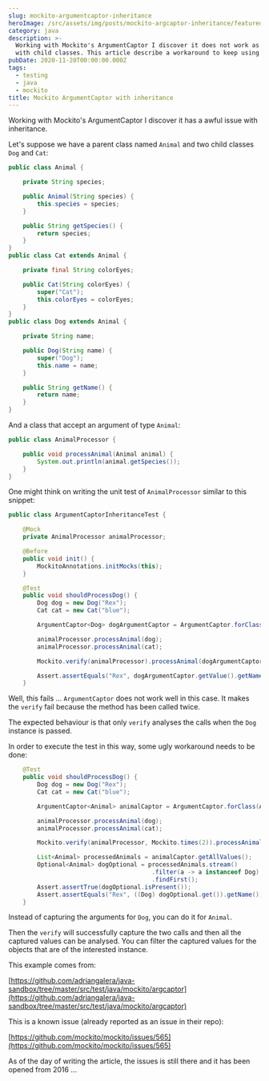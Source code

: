 ```yaml
---
slug: mockito-argumentcaptor-inheritance
heroImage: /src/assets/img/posts/mockito-argcaptor-inheritance/featured.jpg
category: java
description: >-
  Working with Mockito's ArgumentCaptor I discover it does not work as expected
  with child classes. This article describe a workaround to keep using it.
pubDate: 2020-11-20T00:00:00.000Z
tags:
  - testing
  - java
  - mockito
title: Mockito ArgumentCaptor with inheritance
---
```


Working with Mockito's ArgumentCaptor I discover it has a awful issue with inheritance.

Let's suppose we have a parent class named `Animal` and two child classes `Dog` and `Cat`:

```java
public class Animal {

    private String species;

    public Animal(String species) {
        this.species = species;
    }

    public String getSpecies() {
        return species;
    }
}
public class Cat extends Animal {

    private final String colorEyes;

    public Cat(String colorEyes) {
        super("Cat");
        this.colorEyes = colorEyes;
    }
}
public class Dog extends Animal {

    private String name;

    public Dog(String name) {
        super("Dog");
        this.name = name;
    }

    public String getName() {
        return name;
    }
}
```

And a class that accept an argument of type `Animal`:

```java
public class AnimalProcessor {

    public void processAnimal(Animal animal) {
        System.out.println(animal.getSpecies());
    }
}
```

One might think on writing the unit test of `AnimalProcessor` similar to this snippet:

```java
public class ArgumentCaptorInheritanceTest {

    @Mock
    private AnimalProcessor animalProcessor;

    @Before
    public void init() {
        MockitoAnnotations.initMocks(this);
    }

    @Test
    public void shouldProcessDog() {
        Dog dog = new Dog("Rex");
        Cat cat = new Cat("blue");

        ArgumentCaptor<Dog> dogArgumentCaptor = ArgumentCaptor.forClass(Dog.class);

        animalProcessor.processAnimal(dog);
        animalProcessor.processAnimal(cat);

        Mockito.verify(animalProcessor).processAnimal(dogArgumentCaptor.capture());

        Assert.assertEquals("Rex", dogArgumentCaptor.getValue().getName());
    }
```

Well, this fails ... `ArgumentCaptor` does not work well in this case. It makes the `verify` fail because the method has been called twice.

The expected behaviour is that only `verify` analyses the calls when the `Dog` instance is passed.

In order to execute the test in this way, some ugly workaround needs to be done:

```java
    @Test
    public void shouldProcessDog() {
        Dog dog = new Dog("Rex");
        Cat cat = new Cat("blue");

        ArgumentCaptor<Animal> animalCaptor = ArgumentCaptor.forClass(Animal.class);

        animalProcessor.processAnimal(dog);
        animalProcessor.processAnimal(cat);

        Mockito.verify(animalProcessor, Mockito.times(2)).processAnimal(animalCaptor.capture());

        List<Animal> processedAnimals = animalCaptor.getAllValues();
        Optional<Animal> dogOptional = processedAnimals.stream()
                                        .filter(a -> a instanceof Dog)
                                        .findFirst();
        Assert.assertTrue(dogOptional.isPresent());
        Assert.assertEquals("Rex", ((Dog) dogOptional.get()).getName());
    }
```

Instead of capturing the arguments for `Dog`, you can do it for `Animal`.

Then the `verify` will successfully capture the two calls and then all the captured values can be analysed. You can filter the captured values for the objects that are of the interested instance.

This example comes from:

<a href="https://github.com/adriangalera/java-sandbox/tree/master/src/test/java/mockito/argcaptor">[https://github.com/adriangalera/java-sandbox/tree/master/src/test/java/mockito/argcaptor](https://github.com/adriangalera/java-sandbox/tree/master/src/test/java/mockito/argcaptor)</a>

This is a known issue (already reported as an issue in their repo):

<a href="https://github.com/mockito/mockito/issues/565">[https://github.com/mockito/mockito/issues/565](https://github.com/mockito/mockito/issues/565)</a>

As of the day of writing the article, the issues is still there and it has been opened from 2016 ...
